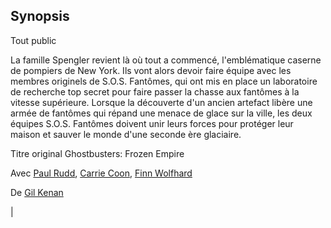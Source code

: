 
## Synopsis

Tout public

La famille Spengler revient là où tout a commencé, l'emblématique caserne de pompiers de New York. Ils vont alors devoir faire équipe avec les membres originels de S.O.S. Fantômes, qui ont mis en place un laboratoire de recherche top secret pour faire passer la chasse aux fantômes à la vitesse supérieure. Lorsque la découverte d'un ancien artefact libère une armée de fantômes qui répand une menace de glace sur la ville, les deux équipes S.O.S. Fantômes doivent unir leurs forces pour protéger leur maison et sauver le monde d'une seconde ère glaciaire.

Titre original Ghostbusters: Frozen Empire

Avec [Paul Rudd](https://www.allocine.fr/personne/fichepersonne_gen_cpersonne=23848.html), [Carrie Coon](https://www.allocine.fr/personne/fichepersonne_gen_cpersonne=541934.html), [Finn Wolfhard](https://www.allocine.fr/personne/fichepersonne_gen_cpersonne=757208.html)

De [Gil Kenan](https://www.allocine.fr/personne/fichepersonne_gen_cpersonne=132179.html)

|



